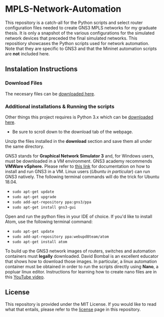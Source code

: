 # MPLS-Network-Automation
This repository is a catch-all for the Python scripts and select router configuration files needed to create GNS3 MPLS networks for my graduate thesis. It is only a snapshot of the various configurations for the simulated network devices that preceded the final simulated networks. This repositiory showcases the Python scripts used for network automation. Note that they are specific to GNS3 and that the Mininet automation scripts are **not** included here.
## Instalation Instructions

### Download Files
The necesary files can be [downloaded here](https://github.com/nortorious-flame89/MPLS-Network-Automation.git). 

### Additional installations & Running the scripts
Other things this project requires is Python 3.x which can be [downloaded here](https://www.python.org/download/releases/3.0/). 
  * Be sure to scroll down to the download tab of the webpage.
  
Unzip the files installed in the **download** section and save them all under the same directory. 

GNS3 stands for **Graphical Network Simulator 3** and, for Windows users, must be downloaded in a VM environment. GNS3 academy recommends **VMWare vSphere.** Please refer to [this link](https://docs.gns3.com/1Bn-s1Izkjp13HxcPF4b8QSGfkWJYG_dpMt9U1DQjvZ4/) for documentation on how to install and run GNS3 in a VM. Linux users (*Ubuntu in particular*) can run GNS3 natively. The following terminal commands will do the trick for Ubuntu 18.04. 
  * `sudo apt-get update`
  * `sudo apt-get upgrade` 
  * `sudo add-apt-repository ppa:gns3/ppa`
  * `sudo apt-get install gns3-gui`

Open and run the python files in your IDE of choice. If you'd like to install Atom, use the following terminal command:  
  * `sudo apt-get update`
  * `sudo add-apt-repository ppa:webupd8team/atom`
  * `sudo apt-get install atom`
  
To build up the GNS3 network images of routers, switches and automation containers must **legally** downloaded. David Bombal is an excellent educator that shows how to download those images. In particular, a linux automation container must be obtained in order to run the scripts directly using **Nano**, a popluar linux editor. Instructions for learning how to create nano files are in this [YouTube video](https://www.youtube.com/watch?v=gyKiDczLIZ4).

## License
This repository is provided under the MIT License. If you would like to read what that entails, please refer to the [license](https://github.com/nortorious-flame89/MPLS-Network-Automation/blob/master/LICENSE) page in this repository.
